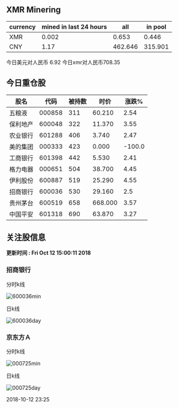 ## XMR Minering

|currency|mined in last 24 hours|all|in pool|
|---|---|---|---|
|XMR|0.002|0.653|0.446|
|CNY|1.17|462.646|315.901|

今日美元对人民币 6.92	今日xmr对人民币708.35


## 今日重仓股 

|股名|代码|被持数|时价|涨跌%|
|---|---|---|---|---|
|五粮液|000858|311|60.210|2.54|
|保利地产|600048|322|11.370|3.55|
|农业银行|601288|406|3.740|2.47|
|美的集团|000333|423|0.000|-100.0|
|工商银行|601398|442|5.530|2.41|
|格力电器|000651|504|38.700|4.45|
|伊利股份|600887|519|25.290|4.55|
|招商银行|600036|530|29.160|2.5|
|贵州茅台|600519|658|668.000|3.57|
|中国平安|601318|690|63.870|3.27|

## 关注股信息
**更新时间 : Fri Oct 12 15:00:11 2018**
### 招商银行 
分时k线

![600036min](http://image.sinajs.cn/newchart/min/n/sh600036.gif)

日k线

![600036day](http://image.sinajs.cn/newchart/daily/n/sh600036.gif)

### 京东方Ａ 
分时k线

![000725min](http://image.sinajs.cn/newchart/min/n/sz000725.gif)

日k线

![000725day](http://image.sinajs.cn/newchart/daily/n/sz000725.gif)

2018-10-12 23:25